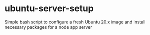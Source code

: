 # ubuntu-server-setup
Simple bash script to configure a fresh Ubuntu 20.x image and install necessary packages for a node app server
